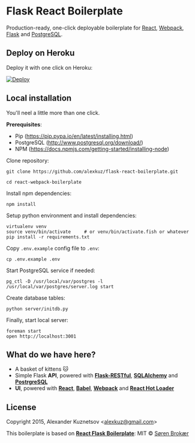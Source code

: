 # Flask React Boilerplate

Production-ready, one-click deployable boilerplate for [React](http://facebook.github.io/react/), [Webpack](http://webpack.github.io/), [Flask](http://flask.pocoo.org/) and [PostgreSQL](http://www.postgresql.org/).

## Deploy on Heroku

Deploy it with one click on Heroku:

[![Deploy](https://www.herokucdn.com/deploy/button.svg)](https://heroku.com/deploy?template=https://github.com/alexkuz/flask-react-boilerplate)

## Local installation

You'll neel a little more than one click.

**Prerequisites**:

- Pip (https://pip.pypa.io/en/latest/installing.html)
- PostgreSQL (http://www.postgresql.org/download/)
- NPM (https://docs.npmjs.com/getting-started/installing-node)

Clone repository:

```
git clone https://github.com/alexkuz/flask-react-boilerplate.git

cd react-webpack-boilerplate
```

Install npm dependencies:

```
npm install
```

Setup python environment and install dependencies:

```
virtualenv venv
source venv/bin/activate     # or venv/bin/activate.fish or whatever
pip install -r requirements.txt
```

Copy `.env.example` config file to `.env`:

```
cp .env.example .env
```

Start PostgreSQL service if needed:

```
pg_ctl -D /usr/local/var/postgres -l /usr/local/var/postgres/server.log start
```

Create database tables:

```
python server/initdb.py
```

Finally, start local server:

```
foreman start
open http://localhost:3001
```

## What do we have here?

- A basket of kittens 🐱
- Simple Flask **API**, powered with [**Flask-RESTful**](https://flask-restful.readthedocs.org/en/0.3.3/), [**SQLAlchemy**](http://www.sqlalchemy.org/) and [**PostrgreSQL**](http://www.postgresql.org/)
- **UI**, powered with [**React**](http://facebook.github.io/react/), [**Babel**](https://babeljs.io/), [**Webpack**](http://webpack.github.io/) and [**React Hot Loader**](https://github.com/gaearon/react-hot-loader)

## License

Copyright 2015, Alexander Kuznetsov &lt;alexkuz@gmail.com&gt;

This boilerplate is based on [**React Flask Boilerplate**](https://github.com/srn/react-webpack-boilerplate): MIT © [Søren Brokær](http://srn.io)

